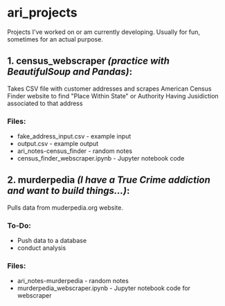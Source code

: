 # ari_projects
Projects I've worked on or am currently developing. Usually for fun, sometimes for an actual purpose.

## 1. census_webscraper *(practice with BeautifulSoup and Pandas)*:
Takes CSV file with customer addresses and scrapes American Census Finder website to find "Place Within State" or Authority Having Jusidiction associated to that address
### Files:
* fake_address_input.csv - example input
* output.csv - example output
* ari_notes-census_finder - random notes
* census_finder_webscraper.ipynb - Jupyter notebook code

## 2. murderpedia *(I have a True Crime addiction and want to build things...)*:
Pulls data from muderpedia.org website.
### To-Do: 
* Push data to a database
* conduct analysis
### Files:
* ari_notes-murderpedia - random notes
* murderpedia_webscraper.ipynb - Jupyter notebook code for webscraper
